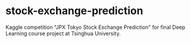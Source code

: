 # stock-exchange-prediction
Kaggle competition "JPX Tokyo Stock Exchange Prediction" for final Deep Learning course project at Tsinghua University. 
